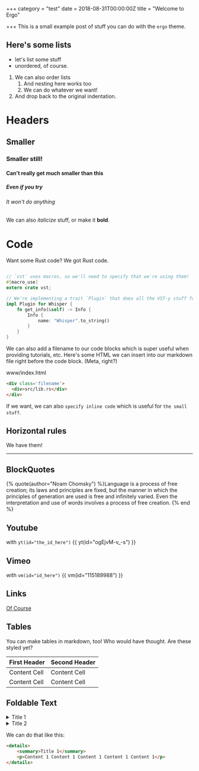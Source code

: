 +++
category = "test"
date = 2018-08-31T00:00:00Z
title = "Welcome to Ergo"

+++
This is a small example post of stuff you can do with the `ergo` theme.

## Here's some lists

* let's list some stuff
* unordered, of course.

1. We can also order lists
   1. And nesting here works too
   2. We can do whatever we want!
2. And drop back to the original indentation.

# Headers

## Smaller

### Smaller still!

#### Can't really get much smaller than this

##### Even if you try

###### It won't do anything

We can also _italicize_ stuff, or make it **bold**.

# Code

Want some Rust code?  We got Rust code.

```rust

// `vst` uses macros, so we'll need to specify that we're using them!
#[macro_use]
extern crate vst;

// We're implementing a trait `Plugin` that does all the VST-y stuff for us.
impl Plugin for Whisper {
    fn get_info(&self) -> Info {
        Info {
            name: "Whisper".to_string()
        }
    }
}
```

We can also add a filename to our code blocks which is super useful when
providing tutorials, etc.  Here's some HTML we can insert into our
markdown file right before the code block.  (Meta, right?)

<div class='filename'>
<div>www/index.html</div>
</div>

```html
<div class='filename'>
  <div>src/lib.rs</div>
</div>
```

If we want, we can also `specify inline code` which is useful for `the small stuff`.

## Horizontal rules

We have them!

***

## BlockQuotes

{% quote(author="Noam Chomsky") %}Language is a process of free creation; its laws and principles are fixed, but the manner in which the principles of generation are used is free and infinitely varied. Even the interpretation and use of words involves a process of free creation.
{% end %}

## Youtube

with `yt(id="the_id_here")`
{{ yt(id="ogEjvM-v_-s") }}

## Vimeo

with `vm(id="id_here")`
{{ vm(id="115189988") }}

## Links

[Of Course](https://ergo.liquidthink.net)

## Tables

You can make tables in markdown, too!  Who would have thought.  Are these styled yet?

| First Header | Second Header |
| --- | --- |
| Content Cell | Content Cell |
| Content Cell | Content Cell |

## Foldable Text

<details>
<summary>Title 1</summary>
<p>Content 1 Content 1 Content 1 Content 1 Content 1</p>
</details>

<details>
<summary>Title 2</summary>
<p>Content 2 Content 2 Content 2 Content 2 Content 2</p>
</details>

We can do that like this:

```html
<details>
    <summary>Title 1</summary>
    <p>Content 1 Content 1 Content 1 Content 1 Content 1</p>
</details>
```